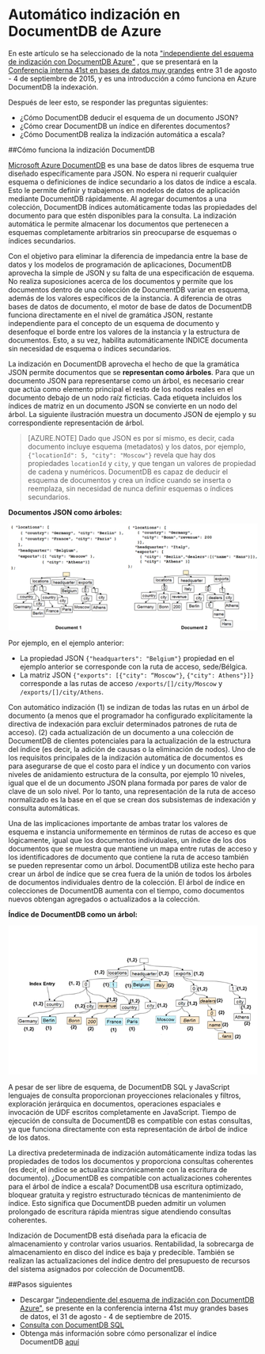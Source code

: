 <properties 
    pageTitle="Indización automática en DocumentDB | Microsoft Azure" 
    description="Obtenga información sobre los trabajos de indexación automática en DocumentDB de Azure." 
    services="documentdb" 
    authors="arramac" 
    manager="jhubbard" 
    editor="mimig" 
    documentationCenter=""/>

<tags 
    ms.service="documentdb" 
    ms.workload="data-services" 
    ms.tgt_pltfrm="na" 
    ms.devlang="na" 
    ms.topic="article" 
    ms.date="10/27/2016" 
    ms.author="arramac"/>
    
# <a name="automatic-indexing-in-azure-documentdb"></a>Automático indización en DocumentDB de Azure

En este artículo se ha seleccionado de la nota ["independiente del esquema de indización con DocumentDB Azure"](http://www.vldb.org/pvldb/vol8/p1668-shukla.pdf) , que se presentará en la [Conferencia interna 41st en bases de datos muy grandes](http://www.vldb.org/2015/) entre 31 de agosto - 4 de septiembre de 2015, y es una introducción a cómo funciona en Azure DocumentDB la indexación. 

Después de leer esto, se responder las preguntas siguientes:

- ¿Cómo DocumentDB deducir el esquema de un documento JSON?
- ¿Cómo crear DocumentDB un índice en diferentes documentos?
- ¿Cómo DocumentDB realiza la indización automática a escala?

##<a id="HowDocumentDBIndexingWorks"></a>Cómo funciona la indización DocumentDB

[Microsoft Azure DocumentDB](https://azure.microsoft.com/services/documentdb/) es una base de datos libres de esquema true diseñado específicamente para JSON. No espera ni requerir cualquier esquema o definiciones de índice secundario a los datos de índice a escala. Esto le permite definir y trabajemos en modelos de datos de aplicación mediante DocumentDB rápidamente. Al agregar documentos a una colección, DocumentDB índices automáticamente todas las propiedades del documento para que estén disponibles para la consulta. La indización automática le permite almacenar los documentos que pertenecen a esquemas completamente arbitrarios sin preocuparse de esquemas o índices secundarios.

Con el objetivo para eliminar la diferencia de impedancia entre la base de datos y los modelos de programación de aplicaciones, DocumentDB aprovecha la simple de JSON y su falta de una especificación de esquema. No realiza suposiciones acerca de los documentos y permite que los documentos dentro de una colección de DocumentDB variar en esquema, además de los valores específicos de la instancia. A diferencia de otras bases de datos de documento, el motor de base de datos de DocumentDB funciona directamente en el nivel de gramática JSON, restante independiente para el concepto de un esquema de documento y desenfoque el borde entre los valores de la instancia y la estructura de documentos. Esto, a su vez, habilita automáticamente INDICE documenta sin necesidad de esquema o índices secundarios.

La indización en DocumentDB aprovecha el hecho de que la gramática JSON permite documentos que se **representan como árboles**. Para que un documento JSON para representarse como un árbol, es necesario crear que actúa como elemento principal el resto de los nodos reales en el documento debajo de un nodo raíz ficticias. Cada etiqueta incluidos los índices de matriz en un documento JSON se convierte en un nodo del árbol. La siguiente ilustración muestra un documento JSON de ejemplo y su correspondiente representación de árbol.

>[AZURE.NOTE] Dado que JSON es por sí mismo, es decir, cada documento incluye esquema (metadatos) y los datos, por ejemplo, `{"locationId": 5, "city": "Moscow"}` revela que hay dos propiedades `locationId` y `city`, y que tengan un valores de propiedad de cadena y numéricos. DocumentDB es capaz de deducir el esquema de documentos y crea un índice cuando se inserta o reemplaza, sin necesidad de nunca definir esquemas o índices secundarios.


**Documentos JSON como árboles:**

![Documentos como árboles](media/documentdb-indexing/DocumentsAsTrees.png)

Por ejemplo, en el ejemplo anterior:

- La propiedad JSON `{"headquarters": "Belgium"}` propiedad en el ejemplo anterior se corresponde con la ruta de acceso, sede/Bélgica.
- La matriz JSON `{"exports": [{"city": “Moscow"}`, `{"city": Athens"}]}` corresponde a las rutas de acceso `/exports/[]/city/Moscow` y `/exports/[]/city/Athens`.

Con automático indización (1) se indizan de todas las rutas en un árbol de documento (a menos que el programador ha configurado explícitamente la directiva de indexación para excluir determinados patrones de ruta de acceso). (2) cada actualización de un documento a una colección de DocumentDB de clientes potenciales para la actualización de la estructura del índice (es decir, la adición de causas o la eliminación de nodos). Uno de los requisitos principales de la indización automática de documentos es para asegurarse de que el costo para el índice y un documento con varios niveles de anidamiento estructura de la consulta, por ejemplo 10 niveles, igual que el de un documento JSON plana formada por pares de valor de clave de un solo nivel. Por lo tanto, una representación de la ruta de acceso normalizado es la base en el que se crean dos subsistemas de indexación y consulta automáticas.

Una de las implicaciones importante de ambas tratar los valores de esquema e instancia uniformemente en términos de rutas de acceso es que lógicamente, igual que los documentos individuales, un índice de los dos documentos que se muestra que mantiene un mapa entre rutas de acceso y los identificadores de documento que contiene la ruta de acceso también se pueden representar como un árbol. DocumentDB utiliza este hecho para crear un árbol de índice que se crea fuera de la unión de todos los árboles de documentos individuales dentro de la colección. El árbol de índice en colecciones de DocumentDB aumenta con el tiempo, como documentos nuevos obtengan agregados o actualizados a la colección.


**Índice de DocumentDB como un árbol:**

![Índice como un árbol](media/documentdb-indexing/IndexAsTree.png)

A pesar de ser libre de esquema, de DocumentDB SQL y JavaScript lenguajes de consulta proporcionan proyecciones relacionales y filtros, exploración jerárquica en documentos, operaciones espaciales e invocación de UDF escritos completamente en JavaScript. Tiempo de ejecución de consulta de DocumentDB es compatible con estas consultas, ya que funciona directamente con esta representación de árbol de índice de los datos.

La directiva predeterminada de indización automáticamente indiza todas las propiedades de todos los documentos y proporciona consultas coherentes (es decir, el índice se actualiza sincrónicamente con la escritura de documento). ¿DocumentDB es compatible con actualizaciones coherentes para el árbol de índice a escala? DocumentDB usa escritura optimizado, bloquear gratuita y registro estructurado técnicas de mantenimiento de índice. Esto significa que DocumentDB pueden admitir un volumen prolongado de escritura rápida mientras sigue atendiendo consultas coherentes. 

Indización de DocumentDB está diseñada para la eficacia de almacenamiento y controlar varios usuarios. Rentabilidad, la sobrecarga de almacenamiento en disco del índice es baja y predecible. También se realizan las actualizaciones del índice dentro del presupuesto de recursos del sistema asignados por colección de DocumentDB.

##<a name="NextSteps"></a>Pasos siguientes
- Descargar ["independiente del esquema de indización con DocumentDB Azure"](http://www.vldb.org/pvldb/vol8/p1668-shukla.pdf), se presente en la conferencia interna 41st muy grandes bases de datos, el 31 de agosto - 4 de septiembre de 2015.
- [Consulta con DocumentDB SQL](documentdb-sql-query.md)
- Obtenga más información sobre cómo personalizar el índice DocumentDB [aquí](documentdb-indexing-policies.md)
 
